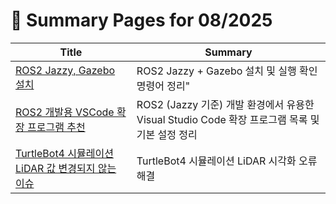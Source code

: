 # 📝 Summary Pages for 08/2025

| Title | Summary |
|-------|---------|
| [ROS2 Jazzy, Gazebo 설치](https://github.com/MinHyeok-lee1/TIL/blob/main/2025/08/01-Ros2JazzyGazebo.md) | ROS2 Jazzy + Gazebo 설치 및 실행 확인 명령어 정리" |
| [ROS2 개발용 VSCode 확장 프로그램 추천](https://github.com/MinHyeok-lee1/TIL/blob/main/2025/08/02-Ros2VscExtensions.md) | ROS2 (Jazzy 기준) 개발 환경에서 유용한 Visual Studio Code 확장 프로그램 목록 및 기본 설정 정리 |
| [TurtleBot4 시뮬레이션 LiDAR 값 변경되지 않는 이슈](https://github.com/MinHyeok-lee1/TIL/blob/main/2025/08/03-issueTurtleBot4LiDAR.md) | TurtleBot4 시뮬레이션 LiDAR 시각화 오류 해결 |
